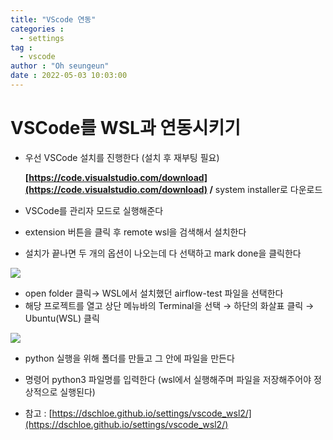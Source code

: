 ```yaml
---
title: "VScode 연동"
categories :
  - settings
tag :
  - vscode
author : "Oh seungeun"
date : 2022-05-03 10:03:00
---
```

# VSCode를 WSL과 연동시키기

- 우선 VSCode 설치를 진행한다 (설치 후 재부팅 필요)
    
    **[https://code.visualstudio.com/download](https://code.visualstudio.com/download) /** system installer로 다운로드
    
- VSCode를 관리자 모드로 실행해준다
- extension 버튼을 클릭 후 remote wsl을 검색해서 설치한다
- 설치가 끝나면 두 개의 옵션이 나오는데 다 선택하고 mark done을 클릭한다

![](/source/images/VSCode/.png)

- open folder 클릭→ WSL에서 설치했던 airflow-test 파일을 선택한다
- 해당 프로젝트를 열고 상단 메뉴바의 Terminal을 선택 → 하단의 화살표 클릭 → Ubuntu(WSL) 클릭

![](source/images/VSCode/%201.png)

- python 실행을 위해 폴더를 만들고 그 안에 파일을 만든다
- 명령어 python3 파일명를 입력한다 (wsl에서 실행해주며 파일을 저장해주어야 정상적으로 실행된다)

- 참고 : [https://dschloe.github.io/settings/vscode_wsl2/](https://dschloe.github.io/settings/vscode_wsl2/)